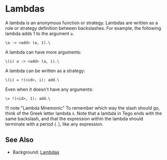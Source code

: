 # Lambdas
A lambda is an anonymous function or strategy. Lambdas are written as a rule or strategy definition between backslashes. For example, the following lambda adds 1 to the argument `a`.

```tego
\a -> <add> (a, 1).\
```

A lambda can have more arguments:

```tego
\(i) a -> <add> (a, i).\
```

A lambda can be written as a strategy:

```tego
\(i) = !(<id>, i); add.\
```

Even when it doesn't have any arguments:

```tego
\= !(<id>, 1); add.\
```

!!! note "Lambda Mnemonic"
    To remember which way the slash should go, think of the Greek letter lambda `λ`. Note that a lambda in Tego ends with the same backslash, and that the expression within the lambda should terminate with a period (`.`), like any expression.

## See Also
- Background: [Lambdas](../background/lambdas.md)